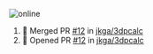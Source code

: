 ![online](https://puppeteer-screenshot-two.vercel.app/https:/dev.to/jkga?quality=75&viewportWidth=1250&viewportHeight=950&key=0bb7be77-c9da-4030-aaa2-cbf325b14210&type=jpeg)

<!--START_SECTION:activity-->
1. 🎉 Merged PR [#12](https://github.com/jkga/3dpcalc/pull/12) in [jkga/3dpcalc](https://github.com/jkga/3dpcalc)
2. 💪 Opened PR [#12](https://github.com/jkga/3dpcalc/pull/12) in [jkga/3dpcalc](https://github.com/jkga/3dpcalc)
<!--END_SECTION:activity-->
